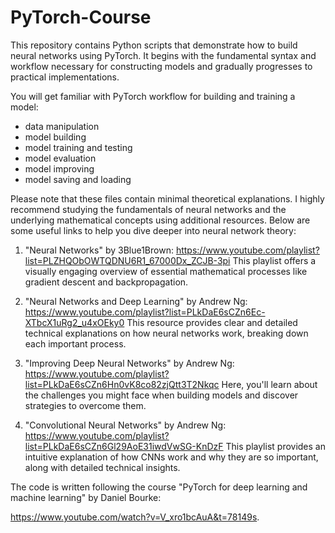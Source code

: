 # PyTorch-Course
This repository contains Python scripts that demonstrate how to build neural networks using PyTorch. It begins with the fundamental syntax and workflow necessary for constructing models and gradually progresses to practical implementations.

You will get familiar with PyTorch workflow for building and training a model:
- data manipulation
- model building
- model training and testing
- model evaluation
- model improving
- model saving and loading

Please note that these files contain minimal theoretical explanations. I highly recommend studying the fundamentals of neural networks and the underlying mathematical concepts using additional resources. Below are some useful links to help you dive deeper into neural network theory:
1. "Neural Networks" by 3Blue1Brown: https://www.youtube.com/playlist?list=PLZHQObOWTQDNU6R1_67000Dx_ZCJB-3pi
   This playlist offers a visually engaging overview of essential mathematical processes like gradient descent and backpropagation.

2. "Neural Networks and Deep Learning" by Andrew Ng: https://www.youtube.com/playlist?list=PLkDaE6sCZn6Ec-XTbcX1uRg2_u4xOEky0
   This resource provides clear and detailed technical explanations on how neural networks work, breaking down each important process.
   
3. "Improving Deep Neural Networks" by Andrew Ng: https://www.youtube.com/playlist?list=PLkDaE6sCZn6Hn0vK8co82zjQtt3T2Nkqc
   Here, you'll learn about the challenges you might face when building models and discover strategies to overcome them.
   
4. "Convolutional Neural Networks" by Andrew Ng: https://www.youtube.com/playlist?list=PLkDaE6sCZn6Gl29AoE31iwdVwSG-KnDzF
   This playlist provides an intuitive explanation of how CNNs work and why they are so important, along with detailed technical insights.

The code is written following the course "PyTorch for deep learning and machine learning" by Daniel Bourke: 

https://www.youtube.com/watch?v=V_xro1bcAuA&t=78149s.
